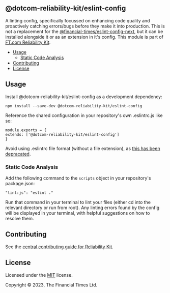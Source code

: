 ## @dotcom-reliability-kit/eslint-config

A linting config, specifically focussed on enhancing code quality and proactively catching errors/bugs before they make it into production. This is not a replacement for the [@financial-times/eslint-config-next](https://github.com/Financial-Times/eslint-config-next), but it can be installed alongside it or as an extension in it's config. This module is part of [FT.com Reliability Kit](https://github.com/Financial-Times/dotcom-reliability-kit#readme).

- [Usage](#usage)
  - [Static Code Analysis](#static-code-analysis)
- [Contributing](#contributing)
- [License](#license)

## Usage

Install @dotcom-reliability-kit/eslint-config as a development dependency:

```
npm install --save-dev @dotcom-reliability-kit/eslint-config
```

Reference the shared configuration in your repository's own .eslintrc.js like so:

```
module.exports = {
extends: ['@dotcom-reliability-kit/eslint-config']
}
```

Avoid using .eslintrc file format (without a file extension), as [this has been depracated](https://eslint.org/docs/latest/use/configure/configuration-files#configuration-file-formats).

### Static Code Analysis

Add the following command to the `scripts` object in your repository's package.json:

```
"lint:js": "eslint ."
```

Run that command in your terminal to lint your files (either cd into the relevant directory or run from root). Any linting errors found by the config will be displayed in your terminal, with helpful suggestions on how to resolve them.

## Contributing

See the [central contributing guide for Reliability Kit](https://github.com/Financial-Times/dotcom-reliability-kit/blob/main/docs/contributing.md).

## License

Licensed under the [MIT](https://github.com/Financial-Times/dotcom-reliability-kit/blob/main/LICENSE) license.

Copyright © 2023, The Financial Times Ltd.

